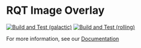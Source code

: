 # RQT Image Overlay

[![Build and Test (galactic)](../../actions/workflows/build_and_test_galactic.yaml/badge.svg)](../../actions/workflows/build_and_test_galactic.yaml)
[![Build and Test (rolling)](../../actions/workflows/build_and_test_rolling.yaml/badge.svg)](../../actions/workflows/build_and_test_rolling.yaml)

For more information, see our [Documentation](https://rqt-image-overlay-docs.readthedocs.io/en/latest/index.html)
